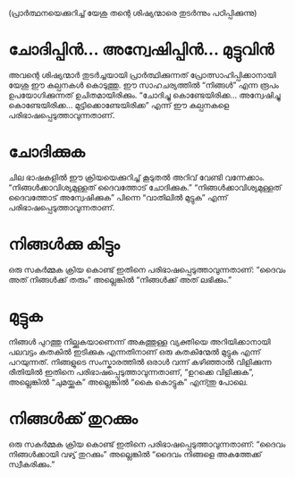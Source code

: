 (പ്രാർത്ഥനയെക്കുറിച്ച് യേശു തന്റെ ശിഷ്യന്മാരെ തുടർന്നും പഠിപ്പിക്കുന്നു) 
# ചോദിപ്പിൻ... അന്വേഷിപ്പിൻ... മുട്ടുവിൻ
അവന്റെ ശിഷ്യന്മാർ തുടർച്ചയായി പ്രാർത്ഥിക്കുന്നത് പ്രോത്സാഹിപ്പിക്കാനായി യേശു ഈ കല്പനകൾ കൊടുത്തു. ഈ സാഹചര്യത്തിൽ “നിങ്ങൾ” എന്ന രൂപം ഉപയോഗിക്കുന്നത് ഉചിതമായിരിക്കും. “ചോദിച്ചു കൊണ്ടേയിരിക്ക... അന്വേഷിച്ചു കൊണ്ടേയിരിക്ക... മുട്ടിക്കൊണ്ടേയിരിക്ക” എന്ന് ഈ കല്പനകളെ പരിഭാഷപ്പെടുത്താവുന്നതാണ്.  
# ചോദിക്കുക
ചില ഭാഷകളിൽ ഈ ക്രിയയെക്കുറിച്ച് കൂടുതൽ അറിവ് വേണ്ടി വന്നേക്കാം. “നിങ്ങൾക്കാവിശ്യമുള്ളത് ദൈവത്തോട് ചോദിക്കുക.” “നിങ്ങൾക്കാവിശ്യമുള്ളത് ദൈവത്തോട് അന്വേഷിക്കുക” പിന്നെ “വാതിലിൽ മുട്ടുക” എന്ന് പരിഭാഷപ്പെടുത്താവുന്നതാണ്.  
# നിങ്ങൾക്കു കിട്ടും
ഒരു സകർമ്മക ക്രിയ കൊണ്ട് ഇതിനെ പരിഭാഷപ്പെടുത്താവുന്നതാണ്: “ദൈവം അത് നിങ്ങൾക്ക് തരും” അല്ലെങ്കിൽ “നിങ്ങൾക്ക് അത് ലഭിക്കും.”
# മുട്ടുക
നിങ്ങൾ പുറത്തു നില്ക്കുകയാണെന്ന് അകത്തുള്ള വ്യക്തിയെ അറിയിക്കാനായി പലവട്ടം കതകിൽ ഇടിക്കുക എന്നതിനാണ് ഒരു കതകിന്മേൽ മുട്ടുക എന്ന് പറയുന്നത്. നിങ്ങളുടെ സംസ്കാരത്തിൽ ഒരാൾ വന്ന് കഴിഞ്ഞാൽ വിളിക്കുന്ന രീതിയിൽ ഇതിനെ പരിഭാഷപ്പെടുത്താവുന്നതാണ്, “ഉറക്കെ വിളിക്കുക”, അല്ലെങ്കിൽ “ചുമയ്ക്കുക” അല്ലെങ്കിൽ “കൈ കൊട്ടുക” എന്ന്തു പോലെ.
# നിങ്ങൾക്ക് തുറക്കും
ഒരു സകർമ്മക ക്രിയ കൊണ്ട് ഇതിനെ പരിഭാഷപ്പെടുത്താവുന്നതാണ്: “ദൈവം നിങ്ങൾക്കായി വഴ്യ് തുറക്കും” അല്ലെങ്കിൽ “ദൈവം നിങ്ങളെ അകത്തേക്ക് സ്വീകരിക്കും.”

